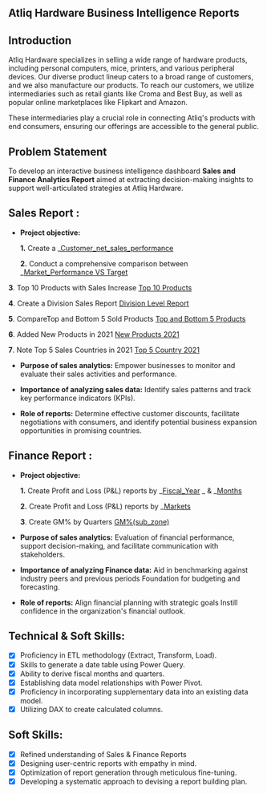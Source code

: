 ## Atliq Hardware Business Intelligence Reports
## Introduction
Atliq Hardware specializes in selling a wide range of hardware products, including personal computers, mice, printers, and various peripheral devices. Our diverse product lineup caters to a broad range of customers, and we also manufacture our products. To reach our customers, we utilize intermediaries such as retail giants like Croma and Best Buy, as well as popular online marketplaces like Flipkart and Amazon.

These intermediaries play a crucial role in connecting Atliq's products with end consumers, ensuring our offerings are accessible to the general public.

## Problem Statement
To develop an interactive business intelligence dashboard **Sales and Finance Analytics Report** aimed at extracting decision-making insights to support well-articulated strategies at Atliq Hardware.

## Sales Report :


- **Project objective:** 

    **1.** Create a _[Customer_net_sales_performance](https://github.com/Devisasikala-Analyst/Excel-Sales-and-Finance-Analytics/blob/88f712467bf47d2bdc1a615d58f41d8e47e021e3/Customer_net_sales_performance.pdf)
  
    **2.** Conduct a comprehensive comparison between _[Market_Performance VS Target](https://github.com/Devisasikala-Analyst/Excel-Sales-and-Finance-Analytics/blob/a519ca7963bb96ea4d88c4bc10b460ef3e622dcd/Market_Performane%20VS%20Target.pdf)

**3**.  Top 10 Products with Sales Increase
[Top 10 Products](https://github.com/Devisasikala-Analyst/Excel-Sales-and-Finance-Analytics/blob/62acddb9c80b8ed27971b43d041db9da6af46639/Top%2010%20Products.pdf)

**4**. Create a Division Sales Report
[Division Level Report](https://github.com/Devisasikala-Analyst/Excel-Sales-and-Finance-Analytics/blob/62acddb9c80b8ed27971b43d041db9da6af46639/Division%20Level%20Report.pdf)

**5**. CompareTop and Bottom 5 Sold Products
[Top and Bottom 5 Products](https://github.com/Devisasikala-Analyst/Excel-Sales-and-Finance-Analytics/blob/62acddb9c80b8ed27971b43d041db9da6af46639/Top%205%20and%20Bottom%205%20Products.pdf)

**6**. Added New Products in 2021
[New Products 2021](https://github.com/Devisasikala-Analyst/Excel-Sales-and-Finance-Analytics/blob/62acddb9c80b8ed27971b43d041db9da6af46639/New%20Products%202021.pdf)

**7**. Note Top 5 Sales Countries in 2021
[Top 5 Country 2021](https://github.com/Devisasikala-Analyst/Excel-Sales-and-Finance-Analytics/blob/62acddb9c80b8ed27971b43d041db9da6af46639/Top%205%20Country%202021.pdf)


- **Purpose of sales analytics:** Empower businesses to monitor and evaluate their sales activities and performance.

- **Importance of analyzing sales data:** Identify sales patterns and track key performance indicators (KPIs).

- **Role of reports:** Determine effective customer discounts, facilitate negotiations with consumers, and identify potential business expansion opportunities in promising countries.


## Finance Report :

- **Project objective:** 

    **1.** Create Profit and Loss (P&L) reports by _[Fiscal_Year](https://github.com/Devisasikala-Analyst/Excel-Sales-and-Finance-Analytics/blob/62acddb9c80b8ed27971b43d041db9da6af46639/P%26L%20by%20Fiscal_Year.pdf)
_ & _[Months](https://github.com/Devisasikala-Analyst/Excel-Sales-and-Finance-Analytics/blob/62acddb9c80b8ed27971b43d041db9da6af46639/P%26L%20by%20Fiscal_Months.pdf)

   **2.** Create Profit and Loss (P&L) reports by _[Markets](https://github.com/Devisasikala-Analyst/Excel-Sales-and-Finance-Analytics/blob/62acddb9c80b8ed27971b43d041db9da6af46639/P%26L%20Market.pdf)

  **3**. Create GM% by Quarters [GM%(sub_zone)](https://github.com/Devisasikala-Analyst/Excel-Sales-and-Finance-Analytics/blob/62acddb9c80b8ed27971b43d041db9da6af46639/GM%25(sub_zone).pdf)


- **Purpose of sales analytics:** Evaluation of financial performance, support decision-making, and facilitate communication with stakeholders.

- **Importance of analyzing Finance data:** Aid in benchmarking against industry peers and previous periods Foundation for budgeting and forecasting.

- **Role of reports:** Align financial planning with strategic goals Instill confidence in the organization's financial outlook.


## Technical & Soft Skills:
- [x]	Proficiency in ETL methodology (Extract, Transform, Load).
- [x]	Skills to generate a date table using Power Query.
- [x]	Ability to derive fiscal months and quarters.
- [x]	Establishing data model relationships with Power Pivot.
- [x]	Proficiency in incorporating supplementary data into an existing data model.
- [x]	Utilizing DAX to create calculated columns.

## Soft Skills:
- [x]	Refined understanding of Sales & Finance Reports
- [x]	Designing user-centric reports with empathy in mind.
- [x]	Optimization of report generation through meticulous fine-tuning.
- [x]	Developing a systematic approach to devising a report building plan.
